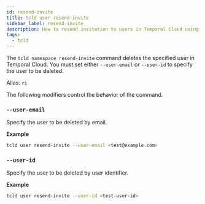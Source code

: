 ```yaml
---
id: resend-invite
title: tcld user resend-invite
sidebar_label: resend-invite
description: How to resend invitation to users in Temporal Cloud using tcld.
tags:
  - tcld
---
```


The `tcld namespace resend-invite` command deletes the specified user in Temporal Cloud.
You must set either `--user-email` or `--user-id` to specify the user to be deleted.

Alias: `ri`

The following modifiers control the behavior of the command.

### `--user-email`

Specify the user to be deleted by email.

**Example**

```bash
tcld user resend-invite --user-email <test@example.com>
```

### `--user-id`

Specify the user to be deleted by user identifier.

**Example**

```bash
tcld user resend-invite --user-id <test-user-id>
```
